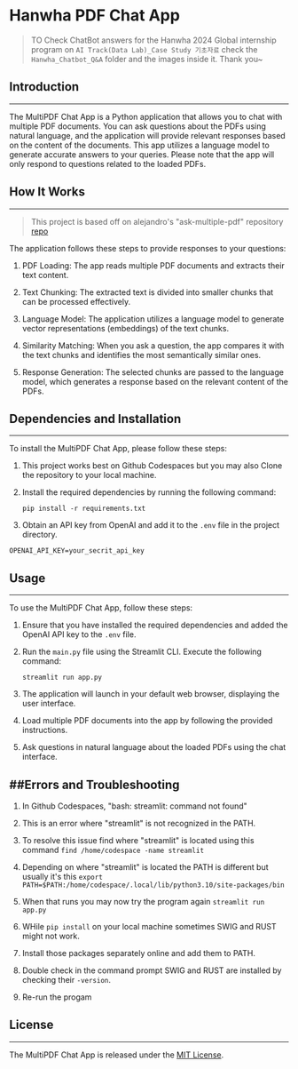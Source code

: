 # Hanwha PDF Chat App
>TO Check ChatBot answers for the Hanwha 2024 Global internship program on `AI Track(Data Lab)_Case Study 기초자료` check the `Hanwha_Chatbot_Q&A` folder and the images inside it. Thank you~

## Introduction
------------
The MultiPDF Chat App is a Python application that allows you to chat with multiple PDF documents. You can ask questions about the PDFs using natural language, and the application will provide relevant responses based on the content of the documents. This app utilizes a language model to generate accurate answers to your queries. Please note that the app will only respond to questions related to the loaded PDFs.

## How It Works
------------
>This project is based off on alejandro's "ask-multiple-pdf" repository [repo](https://github.com/alejandro-ao/ask-multiple-pdfs)

The application follows these steps to provide responses to your questions:

1. PDF Loading: The app reads multiple PDF documents and extracts their text content.

2. Text Chunking: The extracted text is divided into smaller chunks that can be processed effectively.

3. Language Model: The application utilizes a language model to generate vector representations (embeddings) of the text chunks.

4. Similarity Matching: When you ask a question, the app compares it with the text chunks and identifies the most semantically similar ones.

5. Response Generation: The selected chunks are passed to the language model, which generates a response based on the relevant content of the PDFs.

## Dependencies and Installation
----------------------------
To install the MultiPDF Chat App, please follow these steps:

1. This project works best on Github Codespaces but you may also Clone the repository to your local machine.

2. Install the required dependencies by running the following command:
   ```
   pip install -r requirements.txt
   ```

3. Obtain an API key from OpenAI and add it to the `.env` file in the project directory.
```commandline
OPENAI_API_KEY=your_secrit_api_key
```

## Usage
-----
To use the MultiPDF Chat App, follow these steps:

1. Ensure that you have installed the required dependencies and added the OpenAI API key to the `.env` file.

2. Run the `main.py` file using the Streamlit CLI. Execute the following command:
   ```
   streamlit run app.py
   ```

3. The application will launch in your default web browser, displaying the user interface.

4. Load multiple PDF documents into the app by following the provided instructions.

5. Ask questions in natural language about the loaded PDFs using the chat interface.


##Errors and Troubleshooting
-------
1. In Github Codespaces, "bash: streamlit: command not found"
2. This is an error where "streamlit" is not recognized in the PATH.
3. To resolve this issue find where "streamlit" is located using this command ```find /home/codespace -name streamlit   ```
4. Depending on where "streamlit" is located the PATH is different but usually it's this ```export PATH=$PATH:/home/codespace/.local/lib/python3.10/site-packages/bin```
5. When that runs you may now try the program again ```streamlit run app.py```

1. WHile `pip install` on your local machine sometimes SWIG and RUST might not work.
2. Install those packages separately online and add them to PATH.
3. Double check in the command prompt SWIG and RUST are installed by checking their `-version`.
4. Re-run the progam
## License
-------
The MultiPDF Chat App is released under the [MIT License](https://opensource.org/licenses/MIT).

